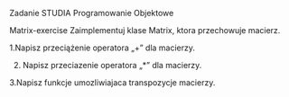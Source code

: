 Zadanie STUDIA
Programowanie Objektowe

Matrix-exercise
Zaimplementuj klase Matrix, ktora przechowuje macierz.

1.Napisz przeciążenie operatora „+” dla macierzy.

2. Napisz przeciazenie operatora „*” dla macierzy.

3.Napisz funkcje umozliwiajaca transpozycje macierzy.
